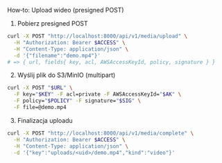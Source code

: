 How‑to: Upload wideo (presigned POST)

1) Pobierz presigned POST

```bash
curl -X POST "http://localhost:8000/api/v1/media/upload" \
  -H "Authorization: Bearer $ACCESS" \
  -H "Content-Type: application/json" \
  -d '{"filename":"demo.mp4"}'
# => { url, fields{ key, acl, AWSAccessKeyId, policy, signature } }
```

2) Wyślij plik do S3/MinIO (multipart)

```bash
curl -X POST "$URL" \
  -F key="$KEY" -F acl=private -F AWSAccessKeyId="$AK" \
  -F policy="$POLICY" -F signature="$SIG" \
  -F file=@demo.mp4
```

3) Finalizacja uploadu

```bash
curl -X POST "http://localhost:8000/api/v1/media/complete" \
  -H "Authorization: Bearer $ACCESS" \
  -H "Content-Type: application/json" \
  -d '{"key":"uploads/<uid>/demo.mp4","kind":"video"}'
```

